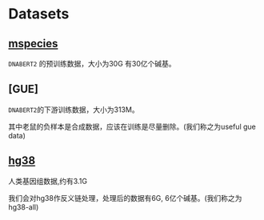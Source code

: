 # Datasets

## [mspecies](https://drive.google.com/file/d/1dSXJfwGpDSJ59ry9KAp8SugQLK35V83f/view)

`DNABERT2` 的预训练数据，大小为30G 有30亿个碱基。

## [GUE]

`DNABERT2`的下游训练数据，大小为313M。

其中老鼠的负样本是合成数据，应该在训练是尽量删除。(我们称之为useful gue data)

## [hg38](https://hgdownload.soe.ucsc.edu/goldenPath/hg38/bigZips/latest/hg38.fa.gz)

人类基因组数据,约有3.1G

我们会对hg38作反义链处理，处理后的数据有6G, 6亿个碱基。(我们称之为hg38-all)